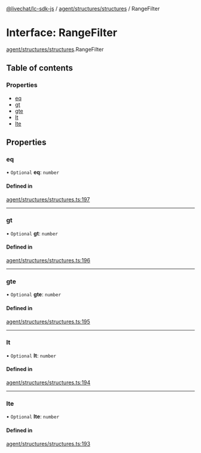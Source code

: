 [@livechat/lc-sdk-js](../README.md) / [agent/structures/structures](../modules/agent_structures_structures.md) / RangeFilter

# Interface: RangeFilter

[agent/structures/structures](../modules/agent_structures_structures.md).RangeFilter

## Table of contents

### Properties

- [eq](agent_structures_structures.RangeFilter.md#eq)
- [gt](agent_structures_structures.RangeFilter.md#gt)
- [gte](agent_structures_structures.RangeFilter.md#gte)
- [lt](agent_structures_structures.RangeFilter.md#lt)
- [lte](agent_structures_structures.RangeFilter.md#lte)

## Properties

### eq

• `Optional` **eq**: `number`

#### Defined in

[agent/structures/structures.ts:197](https://github.com/livechat/lc-sdk-js/blob/10347df/src/agent/structures/structures.ts#L197)

___

### gt

• `Optional` **gt**: `number`

#### Defined in

[agent/structures/structures.ts:196](https://github.com/livechat/lc-sdk-js/blob/10347df/src/agent/structures/structures.ts#L196)

___

### gte

• `Optional` **gte**: `number`

#### Defined in

[agent/structures/structures.ts:195](https://github.com/livechat/lc-sdk-js/blob/10347df/src/agent/structures/structures.ts#L195)

___

### lt

• `Optional` **lt**: `number`

#### Defined in

[agent/structures/structures.ts:194](https://github.com/livechat/lc-sdk-js/blob/10347df/src/agent/structures/structures.ts#L194)

___

### lte

• `Optional` **lte**: `number`

#### Defined in

[agent/structures/structures.ts:193](https://github.com/livechat/lc-sdk-js/blob/10347df/src/agent/structures/structures.ts#L193)

